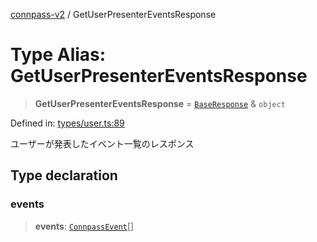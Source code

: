 [connpass-v2](../wiki/globals) / GetUserPresenterEventsResponse

# Type Alias: GetUserPresenterEventsResponse

> **GetUserPresenterEventsResponse** = [`BaseResponse`](../wiki/TypeAlias.BaseResponse) & `object`

Defined in: [types/user.ts:89](https://github.com/ryohidaka/node-connpass/blob/498bb7569eeb752a9c8dac2ec862504840e66957/src/types/user.ts#L89)

ユーザーが発表したイベント一覧のレスポンス

## Type declaration

### events

> **events**: [`ConnpassEvent`](../wiki/TypeAlias.ConnpassEvent)[]
